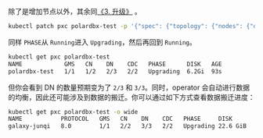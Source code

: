 除了是增加节点以外，其余同[《3. 升级》](./3-update.md) 。

```bash
kubectl patch pxc polardbx-test -p '{"spec": {"topology": {"nodes": {"dn": {"replicas": 3}}}}}'
```

同样 `PHASE`从 `Running`进入 `Upgrading`，然后再回到 `Running`。

```bash
kubectl get pxc polardbx-test
NAME            GMS   CN    DN    CDC   PHASE      DISK   AGE
polardbx-test   1/1   1/2   2/3   2/2   Upgrading  6.2Gi  93s
```

但你会看到 DN 的数量预期变为了 `2/3` 和 `3/3`。同时，operator 会自动进行数据的均衡，因此还可能涉及到数据的搬迁。你可以通过如下方式查看数据搬迁进度：

```bash
kubectl get pxc polardbx-test -o wide
NAME           PROTOCOL   GMS   CN    DN    CDC   PHASE     DISK       STAGE   					REBALANCE   VERSION                            AGE
galaxy-junqi   8.0        1/1   2/2   3/3   2/2   Upgrading 22.6 GiB   RebalanceWatch   50%         8.0.3-PXC-5.4.13-20220418/8.0.18   35d
```


